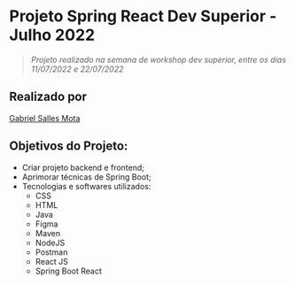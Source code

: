 # Projeto Spring React Dev Superior - Julho 2022
>  *Projeto realizado na semana de workshop dev superior, entre os dias 11/07/2022 e 22/07/2022*

## Realizado por
[Gabriel Salles Mota](https://www.linkedin.com/in/gabrielsallesmota/)


## Objetivos do Projeto:
- Criar projeto backend e frontend;
- Aprimorar técnicas de Spring Boot; 
- Tecnologias e softwares utilizados:
    - CSS
    - HTML
    - Java
    - Figma
    - Maven
    - NodeJS
    - Postman
    - React JS
    - Spring Boot React